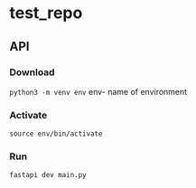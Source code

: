 # test_repo
## API
### Download
``python3 -m venv env`` env- name of environment
### Activate
``source env/bin/activate``
### Run
``fastapi dev main.py``

